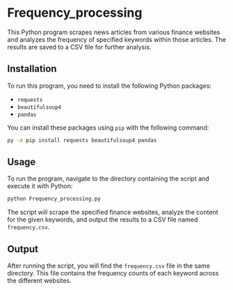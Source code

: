 # Frequency_processing

This Python program scrapes news articles from various finance websites and analyzes the frequency of specified keywords within those articles. The results are saved to a CSV file for further analysis.

## Installation

To run this program, you need to install the following Python packages:

- `requests`
- `beautifulsoup4`
- `pandas`

You can install these packages using `pip` with the following command:

```bash
py -m pip install requests beautifulsoup4 pandas
```

## Usage

To run the program, navigate to the directory containing the script and execute it with Python:

```bash
python Frequency_processing.py
```

The script will scrape the specified finance websites, analyze the content for the given keywords, and output the results to a CSV file named `frequency.csv`.

## Output

After running the script, you will find the `frequency.csv` file in the same directory. This file contains the frequency counts of each keyword across the different websites.

